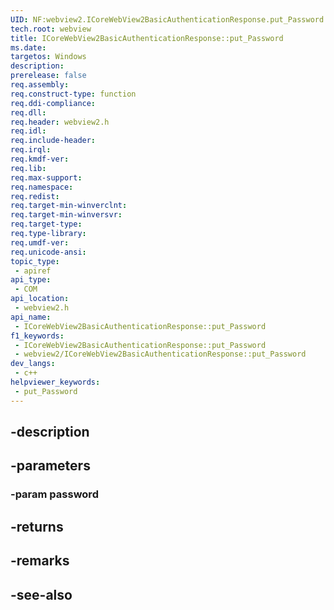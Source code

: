 ```yaml
---
UID: NF:webview2.ICoreWebView2BasicAuthenticationResponse.put_Password
tech.root: webview
title: ICoreWebView2BasicAuthenticationResponse::put_Password
ms.date: 
targetos: Windows
description: 
prerelease: false
req.assembly: 
req.construct-type: function
req.ddi-compliance: 
req.dll: 
req.header: webview2.h
req.idl: 
req.include-header: 
req.irql: 
req.kmdf-ver: 
req.lib: 
req.max-support: 
req.namespace: 
req.redist: 
req.target-min-winverclnt: 
req.target-min-winversvr: 
req.target-type: 
req.type-library: 
req.umdf-ver: 
req.unicode-ansi: 
topic_type:
 - apiref
api_type:
 - COM
api_location:
 - webview2.h
api_name:
 - ICoreWebView2BasicAuthenticationResponse::put_Password
f1_keywords:
 - ICoreWebView2BasicAuthenticationResponse::put_Password
 - webview2/ICoreWebView2BasicAuthenticationResponse::put_Password
dev_langs:
 - c++
helpviewer_keywords:
 - put_Password
---
```


## -description

## -parameters

### -param password

## -returns

## -remarks

## -see-also

